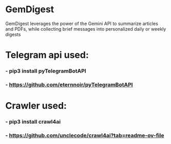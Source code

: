 # GemDigest
GemDigest leverages the power of the Gemini API to summarize articles and PDFs, while collecting brief messages into personalized daily or weekly digests

# Telegram api used:
###   - pip3 install pyTelegramBotAPI
###   - https://github.com/eternnoir/pyTelegramBotAPI

# Crawler used:
###   - pip3 install crawl4ai
###   - https://github.com/unclecode/crawl4ai?tab=readme-ov-file